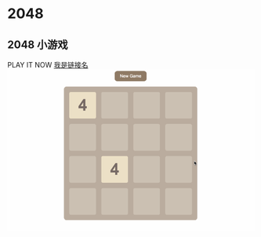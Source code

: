 # 2048
2048 小游戏
----
PLAY IT NOW [我是链接名](https://chenhaonane.github.io/2048/, "我是标题")
![](2048.gif)
